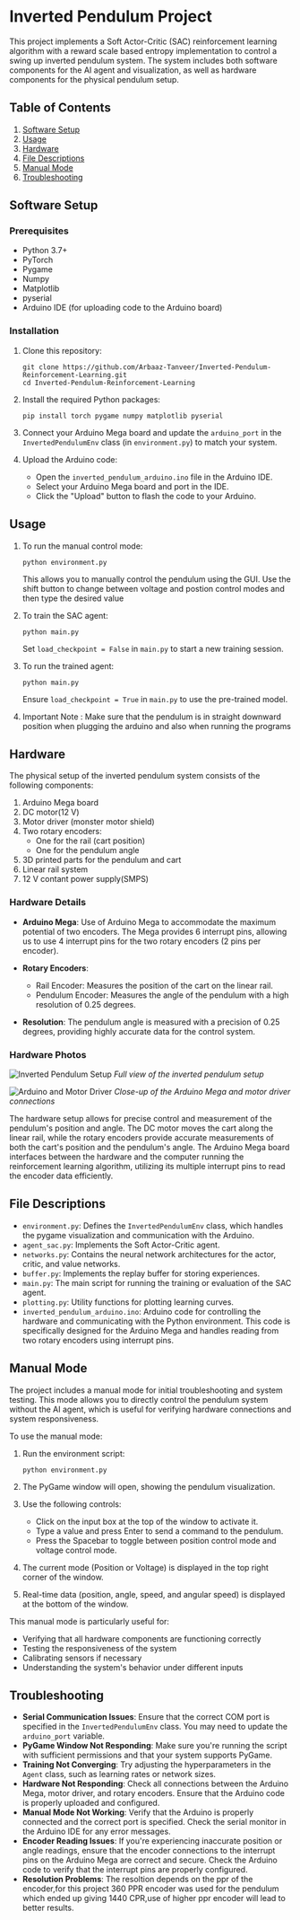 # Inverted Pendulum Project

This project implements a Soft Actor-Critic (SAC) reinforcement learning algorithm with a reward scale based entropy implementation to control a swing up inverted pendulum system. The system includes both software components for the AI agent and visualization, as well as hardware components for the physical pendulum setup.

## Table of Contents
1. [Software Setup](#software-setup)
2. [Usage](#usage)
3. [Hardware](#hardware)
4. [File Descriptions](#file-descriptions)
5. [Manual Mode](#manual-mode)
6. [Troubleshooting](#troubleshooting)

## Software Setup

### Prerequisites
- Python 3.7+
- PyTorch
- Pygame
- Numpy
- Matplotlib
- pyserial
- Arduino IDE (for uploading code to the Arduino board)

### Installation
1. Clone this repository:
   ```
   git clone https://github.com/Arbaaz-Tanveer/Inverted-Pendulum-Reinforcement-Learning.git
   cd Inverted-Pendulum-Reinforcement-Learning
   ```

2. Install the required Python packages:
   ```
   pip install torch pygame numpy matplotlib pyserial
   ```

3. Connect your Arduino Mega board and update the `arduino_port` in the `InvertedPendulumEnv` class (in `environment.py`) to match your system.

4. Upload the Arduino code:
   - Open the `inverted_pendulum_arduino.ino` file in the Arduino IDE.
   - Select your Arduino Mega board and port in the IDE.
   - Click the "Upload" button to flash the code to your Arduino.

## Usage

1. To run the manual control mode:
   ```
   python environment.py
   ```
   This allows you to manually control the pendulum using the GUI.
   Use the shift button to change between voltage and postion control modes and then type the desired value

2. To train the SAC agent:
   ```
   python main.py
   ```
   Set `load_checkpoint = False` in `main.py` to start a new training session.

3. To run the trained agent:
   ```
   python main.py
   ```
   Ensure `load_checkpoint = True` in `main.py` to use the pre-trained model.

4. Important Note : Make sure that the pendulum is in straight downward position when plugging the arduino and also when running the programs

## Hardware

The physical setup of the inverted pendulum system consists of the following components:

1. Arduino Mega board
2. DC motor(12 V)
3. Motor driver (monster motor shield)
4. Two rotary encoders:
   - One for the rail (cart position)
   - One for the pendulum angle
5. 3D printed parts for the pendulum and cart
6. Linear rail system
7. 12 V contant power supply(SMPS)

### Hardware Details

- **Arduino Mega**: Use of Arduino Mega to accommodate the maximum potential of two encoders. The Mega provides 6 interrupt pins, allowing us to use 4 interrupt pins for the two rotary encoders (2 pins per encoder).

- **Rotary Encoders**:
  - Rail Encoder: Measures the position of the cart on the linear rail.
  - Pendulum Encoder: Measures the angle of the pendulum with a high resolution of 0.25 degrees.

- **Resolution**: The pendulum angle is measured with a precision of 0.25 degrees, providing highly accurate data for the control system.

### Hardware Photos

![Inverted Pendulum Setup](images/hardware_overview.jpeg)
*Full view of the inverted pendulum setup*

![Arduino and Motor Driver](images/electronics_motor.jpeg)
*Close-up of the Arduino Mega and motor driver connections*


The hardware setup allows for precise control and measurement of the pendulum's position and angle. The DC motor moves the cart along the linear rail, while the rotary encoders provide accurate measurements of both the cart's position and the pendulum's angle. The Arduino Mega board interfaces between the hardware and the computer running the reinforcement learning algorithm, utilizing its multiple interrupt pins to read the encoder data efficiently.

## File Descriptions

- `environment.py`: Defines the `InvertedPendulumEnv` class, which handles the pygame visualization and communication with the Arduino.
- `agent_sac.py`: Implements the Soft Actor-Critic agent.
- `networks.py`: Contains the neural network architectures for the actor, critic, and value networks.
- `buffer.py`: Implements the replay buffer for storing experiences.
- `main.py`: The main script for running the training or evaluation of the SAC agent.
- `plotting.py`: Utility functions for plotting learning curves.
- `inverted_pendulum_arduino.ino`: Arduino code for controlling the hardware and communicating with the Python environment. This code is specifically designed for the Arduino Mega and handles reading from two rotary encoders using interrupt pins.

## Manual Mode

The project includes a manual mode for initial troubleshooting and system testing. This mode allows you to directly control the pendulum system without the AI agent, which is useful for verifying hardware connections and system responsiveness.

To use the manual mode:

1. Run the environment script:
   ```
   python environment.py
   ```

2. The PyGame window will open, showing the pendulum visualization.

3. Use the following controls:
   - Click on the input box at the top of the window to activate it.
   - Type a value and press Enter to send a command to the pendulum.
   - Press the Spacebar to toggle between position control mode and voltage control mode.

4. The current mode (Position or Voltage) is displayed in the top right corner of the window.

5. Real-time data (position, angle, speed, and angular speed) is displayed at the bottom of the window.

This manual mode is particularly useful for:
- Verifying that all hardware components are functioning correctly
- Testing the responsiveness of the system
- Calibrating sensors if necessary
- Understanding the system's behavior under different inputs

## Troubleshooting

- **Serial Communication Issues**: Ensure that the correct COM port is specified in the `InvertedPendulumEnv` class. You may need to update the `arduino_port` variable.
- **PyGame Window Not Responding**: Make sure you're running the script with sufficient permissions and that your system supports PyGame.
- **Training Not Converging**: Try adjusting the hyperparameters in the `Agent` class, such as learning rates or network sizes.
- **Hardware Not Responding**: Check all connections between the Arduino Mega, motor driver, and rotary encoders. Ensure that the Arduino code is properly uploaded and configured.
- **Manual Mode Not Working**: Verify that the Arduino is properly connected and the correct port is specified. Check the serial monitor in the Arduino IDE for any error messages.
- **Encoder Reading Issues**: If you're experiencing inaccurate position or angle readings, ensure that the encoder connections to the interrupt pins on the Arduino Mega are correct and secure. Check the Arduino code to verify that the interrupt pins are properly configured.
- **Resolution Problems**: The resoltion depends on the ppr of the encoder,for this project 360 PPR encoder was used for the pendulum which ended up giving 1440 CPR,use of higher ppr encoder will lead to better results.


